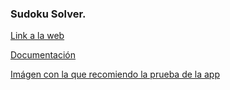 ### Sudoku Solver.

[Link a la web](https://carlosdiezsudoku.streamlit.app/)

[Documentación](https://docs.google.com/document/d/1FnKHc-Hu9uRij2FVLIWdaw0bwmHq89e6T_6YZzFGzzQ/edit?usp=sharing)

[Imágen con la que recomiendo la prueba de la app](https://drive.google.com/file/d/1MEzkcU3cFOD_b8A7QoYzLuD-tr9ELu32/view?usp=sharing)
